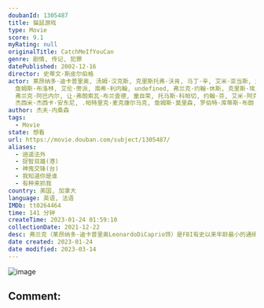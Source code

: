 ```yaml
---
doubanId: 1305487
title: 猫鼠游戏
type: Movie
score: 9.1
myRating: null
originalTitle: CatchMeIfYouCan
genre: 剧情, 传记, 犯罪
datePublished: 2002-12-16
director: 史蒂文·斯皮尔伯格
actor: 莱昂纳多·迪卡普里奥, 汤姆·汉克斯, 克里斯托弗·沃肯, 马丁·辛, 艾米·亚当斯, 詹妮弗·加纳, 伊丽莎白·班克斯, 纳塔莉·贝伊,
  詹姆斯·布洛林, 艾伦·旁派, 南希·利内翰, undefined, 弗兰克·约翰·休斯, 克里斯·埃里斯, 斯蒂夫·维亭, 温迪·沃辛顿,
  弗兰克·阿巴内尔, 让·弗朗索瓦·布兰查德, 童自荣, 托马斯·科帕切, 约翰·芬, 艾米·阿克, 肖恩·埃德尔曼, undefined,
  杰西米·杰西卡·安东尼, .帕特里克·麦克康尔马克, 詹姆斯·莫里森, 罗伯特·库蒂斯·布朗
author: 杰夫·内桑森
tags:
  - Movie
state: 想看
url: https://movie.douban.com/subject/1305487/
aliases:
  - 逍遥法外
  - 捉智双雄(港)
  - 神鬼交锋(台)
  - 我知道你是谁
  - 有种来抓我
country: 美国, 加拿大
language: 英语, 法语
IMDb: tt0264464
time: 141 分钟
createTime: 2023-01-24 01:59:10
collectionDate: 2021-12-22
desc: 弗兰克（莱昂纳多·迪卡普里奥LeonardoDiCaprio饰）是FBI有史以来年龄最小的通缉犯。他的犯罪手段神通广大，伪装身份的能力超乎常人，全美各地几乎都留下他的犯罪足迹。乔装医生、律师、飞行...
date created: 2023-01-24
date modified: 2023-03-14
---
```


![image](p453924541.jpg)

Comment:
---
